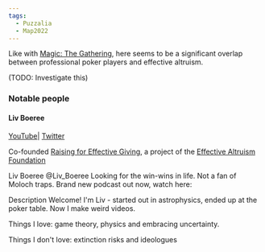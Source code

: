 ```yaml
---
tags:
  - Puzzalia
  - Map2022
---
```

Like with [Magic: The Gathering](./MtG), here seems to be a significant overlap between professional poker players and effective altruism.

(TODO: Investigate this)

### Notable people
#### Liv Boeree 

[YouTube](https://www.youtube.com/@LivBoeree)| [Twitter](https://twitter.com/Liv_Boeree)

Co-founded [Raising for Effective Giving](https://reg-charity.org/about/team/), a project of the [Effective Altruism Foundation](http://ea-foundation.org/) 

Liv Boeree
@Liv_Boeree
Looking for the win-wins in life. Not a fan of Moloch traps. Brand new podcast out now, watch here:

Description
Welcome! I'm Liv - started out in astrophysics, ended up at the poker table. Now I make weird videos.

Things I love: game theory, physics and embracing uncertainty. 

Things I don't love: extinction risks and ideologues

